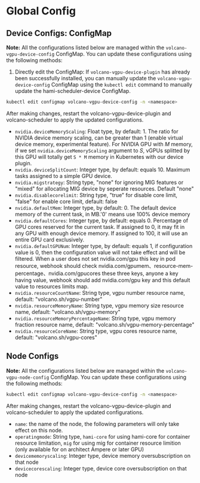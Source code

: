 # Global Config

## Device Configs: ConfigMap

**Note:**
All the configurations listed below are managed within the `volcano-vgpu-device-config` ConfigMap.
You can update these configurations using the following methods:

1. Directly edit the ConfigMap: If `volcano-vgpu-device-plugin` has already been successfully installed, you can manually update the `volcano-vgpu-device-config` ConfigMap using the `kubectl edit` command to manually update the hami-scheduler-device ConfigMap.

```bash
kubectl edit configmap volcano-vgpu-device-config -n <namespace>
```

After making changes, restart the volcano-vgpu-device-plugin and volcano-scheduler to apply the updated configurations.

* `nvidia.deviceMemoryScaling`: 
  Float type, by default: 1. The ratio for NVIDIA device memory scaling, can be greater than 1 (enable virtual device memory, experimental feature). For NVIDIA GPU with *M* memory, if we set `nvidia.deviceMemoryScaling` argument to *S*, vGPUs splitted by this GPU will totally get `S * M` memory in Kubernetes with our device plugin.
* `nvidia.deviceSplitCount`: 
  Integer type, by default: equals 10. Maximum tasks assigned to a simple GPU device.
* `nvidia.migstrategy`: 
  String type, "none" for ignoring MIG features or "mixed" for allocating MIG device by seperate resources. Default "none"
* `nvidia.disablecorelimit`: 
  String type, "true" for disable core limit, "false" for enable core limit, default: false
* `nvidia.defaultMem`: 
  Integer type, by default: 0. The default device memory of the current task, in MB.'0' means use 100% device memory
* `nvidia.defaultCores`: 
  Integer type, by default: equals 0. Percentage of GPU cores reserved for the current task. If assigned to 0, it may fit in any GPU with enough device memory. If assigned to 100, it will use an entire GPU card exclusively.
* `nvidia.defaultGPUNum`: 
  Integer type, by default: equals 1, if configuration value is 0, then the configuration value will not take effect and will be filtered. When a user does not set nvidia.com/gpu this key in pod resource, webhook should check nvidia.com/gpumem、resource-mem-percentage、nvidia.com/gpucores these three keys, anyone a key having value, webhook should add nvidia.com/gpu key and this default value to resources limits map.
* `nvidia.resourceCountName`: 
  String type, vgpu number resource name, default: "volcano.sh/vgpu-number"
* `nvidia.resourceMemoryName`: 
  String type, vgpu memory size resource name, default: "volcano.sh/vgpu-memory"
* `nvidia.resourceMemoryPercentageName`: 
  String type, vgpu memory fraction resource name, default: "volcano.sh/vgpu-memory-percentage" 
* `nvidia.resourceCoreName`: 
  String type, vgpu cores resource name, default: "volcano.sh/vgpu-cores"

## Node Configs

**Note:**
All the configurations listed below are managed within the `volcano-vgpu-node-config` ConfigMap.
You can update these configurations using the following methods:

```bash
kubectl edit configmap volcano-vgpu-device-config -n <namespace>
```

After making changes, restart the volcano-vgpu-device-plugin and volcano-scheduler to apply the updated configurations.

* `name`: the name of the node, the following parameters will only take effect on this node. 
* `operatingmode`: 
String type, `hami-core` for using hami-core for container resource limitation, `mig` for using mig for container resource limition (only available for on architect Ampere or later GPU)
* `devicememoryscaling`:
Integer type, device memory oversubscription on that node
* `devicecorescaling`: 
Integer type, device core oversubscription on that node 